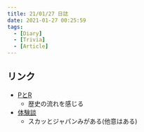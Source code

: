 ```yaml
---
title: 21/01/27 日誌
date: 2021-01-27 00:25:59
tags:
  - [Diary]
  - [Trivia]
  - [Article]
---
```


## リンク
- [PとR](https://twitter.com/aikawa_yuduki/status/1354021958065688582)
  - 歴史の流れを感じる
- [体験談](https://j-town.net/tokyo/column/allprefcolumn/317613.html)
  - スカッとジャパンみがある(他意はある)
